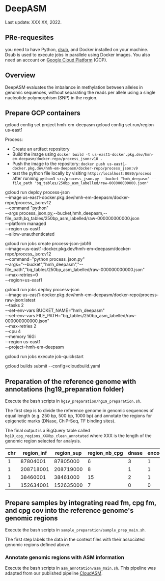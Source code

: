 # DeepASM

Last update: XXX XX, 2022.

## PRe-requesites

you need to have Python, [dsub](https://github.com/DataBiosphere/dsub), and Docker installed on your machine. Dsub is used to execute jobs in parallele using Docker images. You also need an account on [Google Cloud Platform](https://cloud.google.com/) (GCP).

## Overview

DeepASM evaluates the imbalance in methylation between alleles in genomic sequences, without separating the reads per allele using a single nucleotide polymorphism (SNP) in the region.


## Prepare GCP containers

gcloud config set project hmh-em-deepasm
gcloud config set run/region us-east1




Process:
- Create an artifact repository
- Build the image using `docker build -t us-east1-docker.pkg.dev/hmh-em-deepasm/docker-repo/process_json:v10 .`
- Push the image to the repository: `docker push us-east1-docker.pkg.dev/hmh-em-deepasm/docker-repo/process_json:v9`
- test the python file locally by visiting `http://localhost:8080/process` after running `python3 src/process_json.py --bucket "hmh_deepasm" --file_path "bq_tables/250bp_asm_labelled/raw-000000000000.json"`


gcloud run deploy process-json \
  --image us-east1-docker.pkg.dev/hmh-em-deepasm/docker-repo/process_json:v12 \
  --command "python" \
  --args process_json.py,--bucket,hmh_deepasm,--file_path,bq_tables/250bp_asm_labelled/raw-000000000000.json \
  --platform managed \
  --region us-east1 \
  --allow-unauthenticated 


gcloud run jobs create process-json-job16 \
  --image=us-east1-docker.pkg.dev/hmh-em-deepasm/docker-repo/process_json:v12 \
  --command="python process_json.py" \
  --args="--bucket","hmh_deepasm","--file_path","bq_tables/250bp_asm_labelled/raw-000000000000.json" \
  --max-retries=0 \
  --region=us-east1 
  

gcloud run jobs deploy process-json \
  --image us-east1-docker.pkg.dev/hmh-em-deepasm/docker-repo/process-raw-json:latest \
  --tasks 2 \
  --set-env-vars BUCKET_NAME="hmh_deepasm" \
  --set-env-vars FILE_PATH="bq_tables/250bp_asm_labelled/raw-000000000000.json" \
  --max-retries 2 \
  --cpu 4 \
  --memory 16Gi \
  --region us-east1 \
  --project=hmh-em-deepasm

gcloud run jobs execute job-quickstart


gcloud builds submit  --config=cloudbuild.yaml

## Preparation of the reference genome with annotations (hg19_preparation folder)

Execute the bash scripts in `hg19_preparation/hg19_preparation.sh`.

The first step is to divide the reference genome in genomic sequences of equal length (e.g. 250 bp, 500 bp, 1000 bp) and annotate the regions for epigenetic marks (DNase, ChiP-Seq, TF binding sites). 

The final output is a BigQuery table called `hg19_cpg_regions_XXXbp_clean_annotated` where XXX is the length of the genomic region selected for analysis.

|chr  | region_inf | region_sup | region_nb_cpg | dnase | encode_ChiP_V2 | tf_motifs |
|-----|------------|------------|---------------|-------|----------------|-----------|
| 1   |   87804001 |   87805000 |             6 |     3 |              1 |        39 |
| 1   |  208718001 |  208719000 |             8 |     1 |              1 |        33 |
| 1   |   38460001 |   38461000 |            15 |     2 |              1 |        25 |
| 1   |  152634001 |  152635000 |             7 |     0 |              0 |        25 |


## Prepare samples by integrating read fm, cpg fm, and cpg cov into the reference genome's genomic regions

Execute the bash scripts in `sample_preparation/sample_prep_main.sh`.

The first step labels the data in the context files with their associated genomic regions defined above.


### Annotate genomic regions with ASM information

Execute the bash scripts in `asm_annotation/asm_main.sh`. This pipeline was adapted from our published pipeline [CloudASM](https://academic.oup.com/bioinformatics/article/36/11/3558/5771329?login=false).







